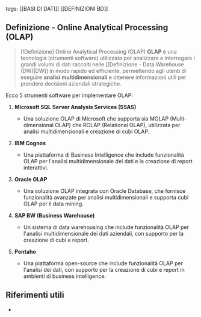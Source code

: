 *tags*: [[BASI DI DATI]] [[DEFINIZIONI BD]]

## Definizione - Online Analytical Processing (OLAP)

>[!Definizione] Online Analytical Processing (OLAP)
> **OLAP** è una tecnologia (strumenti software) utilizzata per analizzare e interrogare i grandi volumi di dati raccolti nelle [[Definizione - Data Warehouse (DW)|DW]] in modo rapido ed efficiente, permettendo agli utenti di eseguire **analisi multidimensionali** e ottenere informazioni utili per prendere decisioni aziendali strategiche.

Ecco 5 strumenti software per implementare OLAP:

1. **Microsoft SQL Server Analysis Services (SSAS)**
   - Una soluzione OLAP di Microsoft che supporta sia MOLAP (Multi-dimensional OLAP) che ROLAP (Relational OLAP), utilizzata per analisi multidimensionali e creazione di cubi OLAP.

2. **IBM Cognos**
   - Una piattaforma di Business Intelligence che include funzionalità OLAP per l'analisi multidimensionale dei dati e la creazione di report interattivi.

3. **Oracle OLAP**
   - Una soluzione OLAP integrata con Oracle Database, che fornisce funzionalità avanzate per analisi multidimensionali e supporta cubi OLAP per il data mining.

4. **SAP BW (Business Warehouse)**
   - Un sistema di data warehousing che include funzionalità OLAP per l'analisi multidimensionale dei dati aziendali, con supporto per la creazione di cubi e report.

5. **Pentaho**
   - Una piattaforma open-source che include funzionalità OLAP per l'analisi dei dati, con supporto per la creazione di cubi e report in ambienti di business intelligence.

## Riferimenti utili

* 